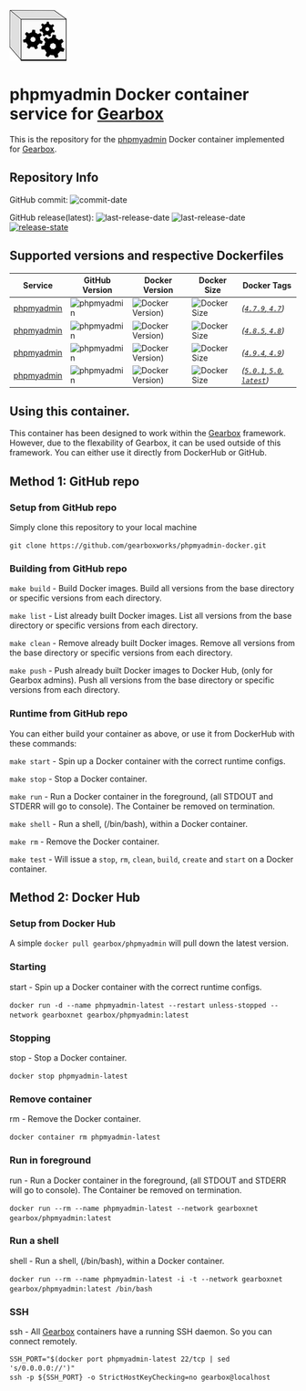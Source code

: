 ![Gearbox](https://raw.githubusercontent.com/gearboxworks/gearboxworks.github.io/master/assets/images/gearbox-logo.png)


# phpmyadmin Docker container service for [Gearbox](https://github.com/gearboxworks/)
This is the repository for the [phpmyadmin](unknown) Docker container implemented for [Gearbox](https://github.com/gearboxworks/).


## Repository Info
GitHub commit: ![commit-date](https://img.shields.io/github/last-commit/gearboxworks/docker-phpmyadmin?style=flat-square)

GitHub release(latest): ![last-release-date](https://img.shields.io/github/release-date/gearboxworks/docker-phpmyadmin) ![last-release-date](https://img.shields.io/github/v/tag/gearboxworks/docker-phpmyadmin?sort=semver) [![release-state](https://github.com/gearboxworks/docker-phpmyadmin/workflows/release/badge.svg?event=release)](https://github.com/gearboxworks/docker-phpmyadmin/actions?query=workflow%3Arelease)


## Supported versions and respective Dockerfiles
| Service | GitHub Version | Docker Version | Docker Size | Docker Tags |
| ------- | -------------- | -------------- | ----------- | ----------- |
| [phpmyadmin](unknown) | ![phpmyadmin](https://img.shields.io/badge/phpmyadmin-4.7.9-green.svg) | ![Docker Version)](https://img.shields.io/docker/v/gearboxworks/phpmyadmin/4.7.9) | ![Docker Size](https://img.shields.io/docker/image-size/gearboxworks/phpmyadmin/4.7.9) | _([`4.7.9`, `4.7`](https://github.com/gearboxworks/docker-phpmyadmin/blob/master/4.7/DockerfileRuntime))_ |
| [phpmyadmin](unknown) | ![phpmyadmin](https://img.shields.io/badge/phpmyadmin-4.8.5-green.svg) | ![Docker Version)](https://img.shields.io/docker/v/gearboxworks/phpmyadmin/4.8.5) | ![Docker Size](https://img.shields.io/docker/image-size/gearboxworks/phpmyadmin/4.8.5) | _([`4.8.5`, `4.8`](https://github.com/gearboxworks/docker-phpmyadmin/blob/master/4.8/DockerfileRuntime))_ |
| [phpmyadmin](unknown) | ![phpmyadmin](https://img.shields.io/badge/phpmyadmin-4.9.4-green.svg) | ![Docker Version)](https://img.shields.io/docker/v/gearboxworks/phpmyadmin/4.9.4) | ![Docker Size](https://img.shields.io/docker/image-size/gearboxworks/phpmyadmin/4.9.4) | _([`4.9.4`, `4.9`](https://github.com/gearboxworks/docker-phpmyadmin/blob/master/4.9/DockerfileRuntime))_ |
| [phpmyadmin](unknown) | ![phpmyadmin](https://img.shields.io/badge/phpmyadmin-5.0.1-green.svg) | ![Docker Version)](https://img.shields.io/docker/v/gearboxworks/phpmyadmin/5.0.1) | ![Docker Size](https://img.shields.io/docker/image-size/gearboxworks/phpmyadmin/5.0.1) | _([`5.0.1`, `5.0`, `latest`](https://github.com/gearboxworks/docker-phpmyadmin/blob/master/5.0/DockerfileRuntime))_ |


## Using this container.
This container has been designed to work within the [Gearbox](https://github.com/gearboxworks/)
framework.
However, due to the flexability of Gearbox, it can be used outside of this framework.
You can either use it directly from DockerHub or GitHub.


## Method 1: GitHub repo

### Setup from GitHub repo
Simply clone this repository to your local machine

`git clone https://github.com/gearboxworks/phpmyadmin-docker.git`

### Building from GitHub repo
`make build` - Build Docker images. Build all versions from the base directory or specific versions from each directory.

`make list` - List already built Docker images. List all versions from the base directory or specific versions from each directory.

`make clean` - Remove already built Docker images. Remove all versions from the base directory or specific versions from each directory.

`make push` - Push already built Docker images to Docker Hub, (only for Gearbox admins). Push all versions from the base directory or specific versions from each directory.

### Runtime from GitHub repo
You can either build your container as above, or use it from DockerHub with these commands:

`make start` - Spin up a Docker container with the correct runtime configs.

`make stop` - Stop a Docker container.

`make run` - Run a Docker container in the foreground, (all STDOUT and STDERR will go to console). The Container be removed on termination.

`make shell` - Run a shell, (/bin/bash), within a Docker container.

`make rm` - Remove the Docker container.

`make test` - Will issue a `stop`, `rm`, `clean`, `build`, `create` and `start` on a Docker container.


## Method 2: Docker Hub

### Setup from Docker Hub
A simple `docker pull gearbox/phpmyadmin` will pull down the latest version.

### Starting
start - Spin up a Docker container with the correct runtime configs.

`docker run -d --name phpmyadmin-latest --restart unless-stopped --network gearboxnet gearbox/phpmyadmin:latest`

### Stopping
stop - Stop a Docker container.

`docker stop phpmyadmin-latest`

### Remove container
rm - Remove the Docker container.

`docker container rm phpmyadmin-latest`

### Run in foreground
run - Run a Docker container in the foreground, (all STDOUT and STDERR will go to console). The Container be removed on termination.

`docker run --rm --name phpmyadmin-latest --network gearboxnet gearbox/phpmyadmin:latest`

### Run a shell
shell - Run a shell, (/bin/bash), within a Docker container.

`docker run --rm --name phpmyadmin-latest -i -t --network gearboxnet gearbox/phpmyadmin:latest /bin/bash`

### SSH
ssh - All [Gearbox](https://github.com/gearboxworks/) containers have a running SSH daemon. So you can connect remotely.

```
SSH_PORT="$(docker port phpmyadmin-latest 22/tcp | sed 's/0.0.0.0://')"
ssh -p ${SSH_PORT} -o StrictHostKeyChecking=no gearbox@localhost
```

